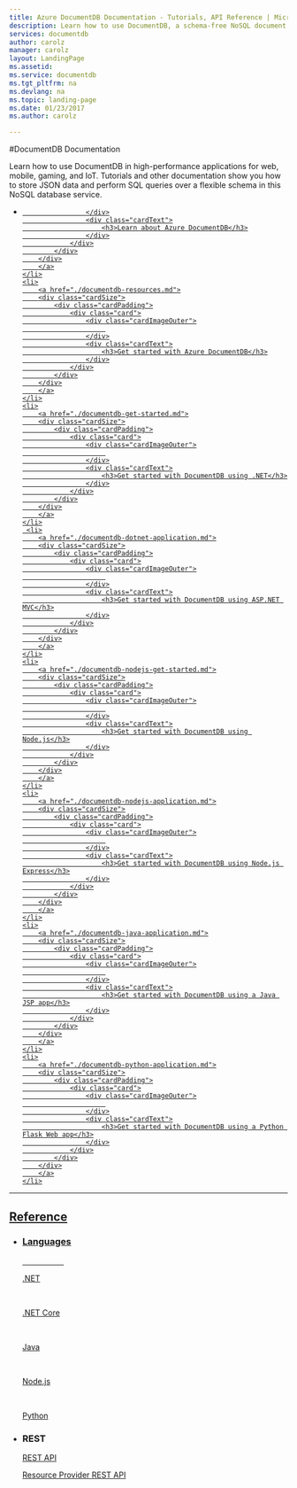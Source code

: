 ```yaml
---
title: Azure DocumentDB Documentation - Tutorials, API Reference | Microsoft Docs
description: Learn how to use DocumentDB, a schema-free NoSQL document database. Tutorials show how to integrate with apps and use SQL queries on JSON documents.
services: documentdb
author: carolz
manager: carolz
layout: LandingPage
ms.assetid:	
ms.service: documentdb
ms.tgt_pltfrm: na
ms.devlang: na
ms.topic: landing-page
ms.date: 01/23/2017
ms.author: carolz

---
```


#DocumentDB Documentation

Learn how to use DocumentDB in high-performance applications for web, mobile, gaming, and IoT. Tutorials and other documentation show you how to store JSON data and perform SQL queries over a flexible schema in this NoSQL database service.

<ul class="panelContent cardsFTitle">
     <li>
        <a href="./documentdb-introduction.md">
        <div class="cardSize">
            <div class="cardPadding">
                <div class="card">
                    <div class="cardImageOuter">
                        
                    </div>
                    <div class="cardText">
                        <h3>Learn about Azure DocumentDB</h3>
                    </div>
                </div>
            </div>
        </div>
        </a>
    </li>
    <li>
        <a href="./documentdb-resources.md">
        <div class="cardSize">
            <div class="cardPadding">
                <div class="card">
                    <div class="cardImageOuter">
                         
                    </div>
                    <div class="cardText">
                        <h3>Get started with Azure DocumentDB</h3>
                    </div>
                </div>
            </div>
        </div>
        </a>
    </li>
    <li>
        <a href="./documentdb-get-started.md">
        <div class="cardSize">
            <div class="cardPadding">
                <div class="card">
                    <div class="cardImageOuter">
                         
                    </div>
                    <div class="cardText">
                        <h3>Get started with DocumentDB using .NET</h3>
                    </div>
                </div>
            </div>
        </div>
        </a>
    </li>
     <li>
        <a href="./documentdb-dotnet-application.md">
        <div class="cardSize">
            <div class="cardPadding">
                <div class="card">
                    <div class="cardImageOuter">
                         
                    </div>
                    <div class="cardText">
                        <h3>Get started with DocumentDB using ASP.NET MVC</h3>
                    </div>
                </div>
            </div>
        </div>
        </a>
    </li>
    <li>
        <a href="./documentdb-nodejs-get-started.md">
        <div class="cardSize">
            <div class="cardPadding">
                <div class="card">
                    <div class="cardImageOuter">
                         
                    </div>
                    <div class="cardText">
                        <h3>Get started with DocumentDB using Node.js</h3>
                    </div>
                </div>
            </div>
        </div>
        </a>
    </li>
    <li>
        <a href="./documentdb-nodejs-application.md">
        <div class="cardSize">
            <div class="cardPadding">
                <div class="card">
                    <div class="cardImageOuter">
                         
                    </div>
                    <div class="cardText">
                        <h3>Get started with DocumentDB using Node.js Express</h3>
                    </div>
                </div>
            </div>
        </div>
        </a>
    </li>
    <li>
        <a href="./documentdb-java-application.md">
        <div class="cardSize">
            <div class="cardPadding">
                <div class="card">
                    <div class="cardImageOuter">
                         
                    </div>
                    <div class="cardText">
                        <h3>Get started with DocumentDB using a Java JSP app</h3>
                    </div>
                </div>
            </div>
        </div>
        </a>
    </li>
    <li>
        <a href="./documentdb-python-application.md">
        <div class="cardSize">
            <div class="cardPadding">
                <div class="card">
                    <div class="cardImageOuter">
                         
                    </div>
                    <div class="cardText">
                        <h3>Get started with DocumentDB using a Python Flask Web app</h3>
                    </div>
                </div>
            </div>
        </div>
        </a>
    </li>
</ul>

---

<h2>Reference</h2>
<ul class="panelContent cardsW">
    <li>
        <div class="cardSize">
            <div class="cardPadding">
                <div class="card">
                    <div class="cardText">
                        <h3>Languages</h3>
                        <p><a href="./documentdb-sdk-dotnet.md">.NET</a></p>
                        <p><a href="./documentdb-sdk-dotnet-core.md">.NET Core</a></p>
                        <p><a href="./documentdb-sdk-java.md">Java</a></p>
                        <p><a href="./documentdb-sdk-node.md">Node.js</a></p>
                        <p><a href="./documentdb-sdk-java.md">Python</a></p>
                    </div>
                </div>
            </div>
        </div>
    </li>
    <li>
        <div class="cardSize">
            <div class="cardPadding">
                <div class="card">
                    <div class="cardText">
                        <h3>REST</h3>
                        <p><a href="https://docs.microsoft.com/rest/api/documentdb/">REST API</a></p>
                        <p><a href="https://docs.microsoft.com/rest/api/documentdbresourceprovider/">Resource Provider REST API</a></p>
                    </div>
                </div>
            </div>
        </div>
    </li>
</ul>
